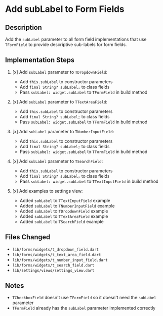 # Add subLabel to Form Fields

## Description
Add the `subLabel` parameter to all form field implementations that use `TFormField` to provide descriptive sub-labels for form fields.

## Implementation Steps

1. [x] Add `subLabel` parameter to `TDropdownField`:
   - Add `this.subLabel` to constructor parameters
   - Add `final String? subLabel;` to class fields
   - Pass `subLabel: widget.subLabel` to `TFormField` in build method

2. [x] Add `subLabel` parameter to `TTextAreaField`:
   - Add `this.subLabel` to constructor parameters
   - Add `final String? subLabel;` to class fields
   - Pass `subLabel: widget.subLabel` to `TFormField` in build method

3. [x] Add `subLabel` parameter to `TNumberInputField`:
   - Add `this.subLabel` to constructor parameters
   - Add `final String? subLabel;` to class fields
   - Pass `subLabel: widget.subLabel` to `TFormField` in build method

4. [x] Add `subLabel` parameter to `TSearchField`:
   - Add `this.subLabel` to constructor parameters
   - Add `final String? subLabel;` to class fields
   - Pass `subLabel: widget.subLabel` to `TTextInputField` in build method

5. [x] Add examples to settings view:
   - Added `subLabel` to `TTextInputField` example
   - Added `subLabel` to `TNumberInputField` example
   - Added `subLabel` to `TDropdownField` example
   - Added `subLabel` to `TTextAreaField` example
   - Added `subLabel` to `TSearchField` example

## Files Changed
- `lib/forms/widgets/t_dropdown_field.dart`
- `lib/forms/widgets/t_text_area_field.dart`
- `lib/forms/widgets/t_number_input_field.dart`
- `lib/forms/widgets/t_search_field.dart`
- `lib/settings/views/settings_view.dart`

## Notes
- `TCheckboxField` doesn't use `TFormField` so it doesn't need the `subLabel` parameter
- `TFormField` already has the `subLabel` parameter implemented correctly 